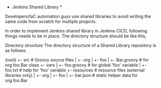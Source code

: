 
* Jenkins Shared Library *

Developers/IaC automation guys use shared libraries to avoid writing the same code from scratch for multiple projects.

In order to implement Jenkins shared library in Jenkins CICD, following things needs to be in place. The directory structure should be like this,

Directory structure
The directory structure of a Shared Library repository is as follows:


(root)
+- src                     # Groovy source files
|   +- org
|       +- foo
|           +- Bar.groovy  # for org.foo.Bar class
+- vars
|   +- foo.groovy          # for global 'foo' variable
|   +- foo.txt             # help for 'foo' variable
+- resources               # resource files (external libraries only)
|   +- org
|       +- foo
|           +- bar.json    # static helper data for org.foo.Bar





